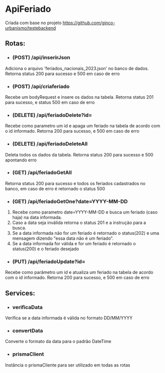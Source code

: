 # ApiFeriado
Criada com base no projeto https://github.com/ginco-urbanismo/testebackend 
## Rotas:

* ### (POST) /api/inserirJson
Adiciona o arquivo 'feriados_nacionais_2023.json' no banco de dados. Retorna status 200 para sucesso e 500 em caso de erro
* ### (POST) /api/criaferiado   
Recebe um bodyRequest e insere os dados na tabela. Retorna status 201 para sucesso, e status 500 em caso de erro  
* ### (DELETE) /api/feriadoDelete?id=
Recebe como parametro um id e apaga um feriado na tabela de acordo com o id informado. Retorna 200 para sucesso, e 500 em caso de erro
* ### (DELETE) /api/feriadoDeleteAll
Deleta todos os dados da tabela. Retorna status 200 para sucesso e 500 apontando erro
* ### (GET) /api/feriadoGetAll
Retorna status 200 para sucesso e todos os feriados cadastrados no banco, em caso de erro é retornado o status 500
* ### (GET) /api/feriadoGetOne?date=YYYY-MM-DD
1. Recebe como parametro date=YYYY-MM-DD e busca um feriado (caso haja) na data informada. 
2. Caso a data seja inválida retorna o status 201 e a instrução para a busca. 
3. Se a data informada não for um feriado é retornado o status(202) e uma mensagem dizendo "essa data não é um feriado". 
4. Se a data informada for válida e for um feriado é retornado o status(200) e o feriado desejado
* ### (PUT) /api/feriadoUpdate?id=
Recebe como parâmetro um id e atualiza um feriado na tabela de acordo com o id informado. Retorna 200 para sucesso, e 500 em caso de erro


## Services:

* ### verificaData
 Verifica se a data informada é válida no formato DD/MM/YYYY
* ### convertData
Converte o formato da data para o padrão DateTime
* ### prismaClient
Instância o prismaCliente para ser utilizado em todas as rotas
